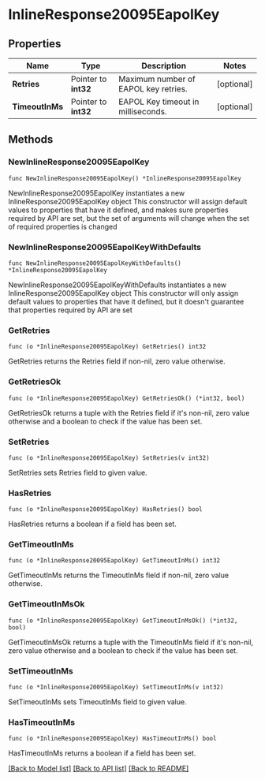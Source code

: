 # InlineResponse20095EapolKey

## Properties

Name | Type | Description | Notes
------------ | ------------- | ------------- | -------------
**Retries** | Pointer to **int32** | Maximum number of EAPOL key retries. | [optional] 
**TimeoutInMs** | Pointer to **int32** | EAPOL Key timeout in milliseconds. | [optional] 

## Methods

### NewInlineResponse20095EapolKey

`func NewInlineResponse20095EapolKey() *InlineResponse20095EapolKey`

NewInlineResponse20095EapolKey instantiates a new InlineResponse20095EapolKey object
This constructor will assign default values to properties that have it defined,
and makes sure properties required by API are set, but the set of arguments
will change when the set of required properties is changed

### NewInlineResponse20095EapolKeyWithDefaults

`func NewInlineResponse20095EapolKeyWithDefaults() *InlineResponse20095EapolKey`

NewInlineResponse20095EapolKeyWithDefaults instantiates a new InlineResponse20095EapolKey object
This constructor will only assign default values to properties that have it defined,
but it doesn't guarantee that properties required by API are set

### GetRetries

`func (o *InlineResponse20095EapolKey) GetRetries() int32`

GetRetries returns the Retries field if non-nil, zero value otherwise.

### GetRetriesOk

`func (o *InlineResponse20095EapolKey) GetRetriesOk() (*int32, bool)`

GetRetriesOk returns a tuple with the Retries field if it's non-nil, zero value otherwise
and a boolean to check if the value has been set.

### SetRetries

`func (o *InlineResponse20095EapolKey) SetRetries(v int32)`

SetRetries sets Retries field to given value.

### HasRetries

`func (o *InlineResponse20095EapolKey) HasRetries() bool`

HasRetries returns a boolean if a field has been set.

### GetTimeoutInMs

`func (o *InlineResponse20095EapolKey) GetTimeoutInMs() int32`

GetTimeoutInMs returns the TimeoutInMs field if non-nil, zero value otherwise.

### GetTimeoutInMsOk

`func (o *InlineResponse20095EapolKey) GetTimeoutInMsOk() (*int32, bool)`

GetTimeoutInMsOk returns a tuple with the TimeoutInMs field if it's non-nil, zero value otherwise
and a boolean to check if the value has been set.

### SetTimeoutInMs

`func (o *InlineResponse20095EapolKey) SetTimeoutInMs(v int32)`

SetTimeoutInMs sets TimeoutInMs field to given value.

### HasTimeoutInMs

`func (o *InlineResponse20095EapolKey) HasTimeoutInMs() bool`

HasTimeoutInMs returns a boolean if a field has been set.


[[Back to Model list]](../README.md#documentation-for-models) [[Back to API list]](../README.md#documentation-for-api-endpoints) [[Back to README]](../README.md)


